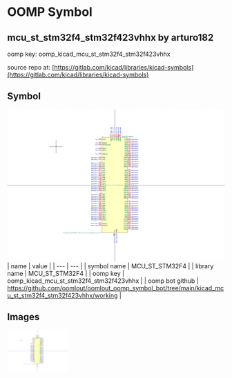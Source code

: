 # OOMP Symbol  
## mcu_st_stm32f4_stm32f423vhhx  by arturo182  
  
oomp key: oomp_kicad_mcu_st_stm32f4_stm32f423vhhx  
  
source repo at: [https://gitlab.com/kicad/libraries/kicad-symbols](https://gitlab.com/kicad/libraries/kicad-symbols)  
## Symbol  
  
[![working.png](working_600.png)](working.png)  
| name | value | 
| --- | --- | 
| symbol name | MCU_ST_STM32F4 | 
| library name | MCU_ST_STM32F4 | 
| oomp key | oomp_kicad_mcu_st_stm32f4_stm32f423vhhx | 
| oomp bot github | https://github.com/oomlout/oomlout_oomp_symbol_bot/tree/main/kicad_mcu_st_stm32f4_stm32f423vhhx/working | 
## Images  
  
[![working.png](working_140.png)](working.png)  
